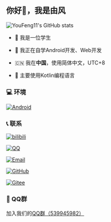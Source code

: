 ## 你好👋，我是由风

![YouFeng11's GitHub stats](https://github-readme-stats.vercel.app/api?username=youfeng11)

- 👻 我是一位学生

- 🌱 我正在自学Android开发、Web开发

- 🇨🇳 我在**中国**，使用简体中文，UTC+8

- 🤖 主要使用Kotlin编程语言

### 💻 环境

[![Android](https://img.shields.io/badge/Android-34A853?style=flat-square&logo=android&logoColor=FFFFFF&labelColor=34A853)](https://www.android.com)

### 📞 联系

[![bilibili](https://img.shields.io/badge/%40由风11-FF6699?style=flat-square&logo=bilibili&logoColor=FFFFFF&labelColor=FF6699)](https://b23.tv/HMTezn9)

[![QQ](https://img.shields.io/badge/458643074-1EBAFC?style=flat-square&logo=QQ&logoColor=FFFFFF&labelColor=1EBAFC)](https://qm.qq.com/q/VXVMTN34EE)

[![Email](https://img.shields.io/badge/youfeng11%40outlook.com-53A9F2?style=flat-square&logo=mailbox.org&logoColor=FFFFFF&labelColor=53A9F2)](mailto:youfeng11@outlook.com)

[![GitHub](https://img.shields.io/badge/%40youfeng11-181717?style=flat-square&logo=github&logoColor=FFFFFF&labelColor=181717)](https://github.com/youfeng11)

[![Gitee](https://img.shields.io/badge/%40YouFeng11-C71D23?style=flat-square&logo=gitee&logoColor=FFFFFF&labelColor=C71D23)](https://gitee.com/YouFeng11)

### 🐧 QQ群

加入我们的[QQ群（539945982）](http://qm.qq.com/cgi-bin/qm/qr?_wv=1027&k=WLYuxrc-FPS9DLLvq5RRWqy6i4qyu0y3&authKey=si8tZigc4d5qJh%2F%2FVs5QbLLQ0gflIrnPXxjA1P4cJxS0SEotqNSS8Z4NsKEwxZPM&noverify=0&group_code=539945982)

